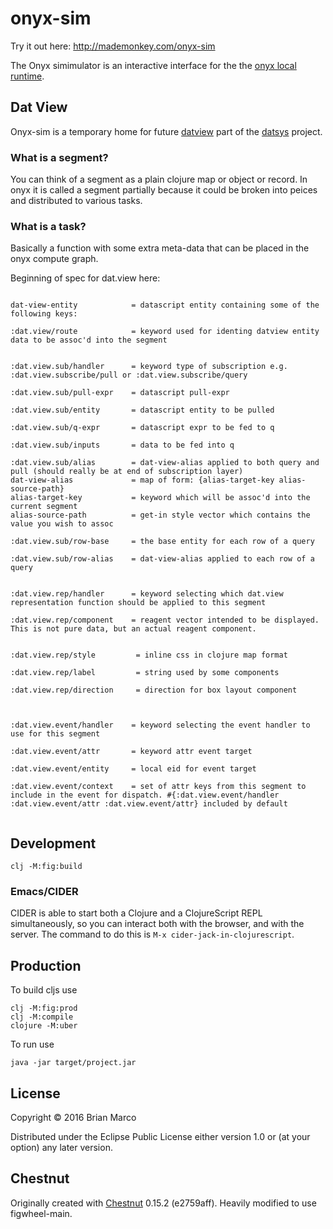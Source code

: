 # onyx-sim

Try it out here: http://mademonkey.com/onyx-sim

The Onyx simimulator is an interactive interface for the the [onyx local runtime](https://github.com/onyx-platform/onyx-local-rt).

## Dat View

Onyx-sim is a temporary home for future [datview](https://github.com/metasoarous/datview) part of the [datsys](https://github.com/metasoarous/datsys) project.

### What is a segment?

You can think of a segment as a plain clojure map or object or record. In onyx it is called a segment partially because it could be broken into peices and distributed to various tasks.


### What is a task?

Basically a function with some extra meta-data that can be placed in the onyx compute graph.

Beginning of spec for dat.view here:

```

dat-view-entity            = datascript entity containing some of the following keys:

:dat.view/route            = keyword used for identing datview entity data to be assoc'd into the segment


:dat.view.sub/handler      = keyword type of subscription e.g. :dat.view.subscribe/pull or :dat.view.subscribe/query

:dat.view.sub/pull-expr    = datascript pull-expr

:dat.view.sub/entity       = datascript entity to be pulled

:dat.view.sub/q-expr       = datascript expr to be fed to q

:dat.view.sub/inputs       = data to be fed into q

:dat.view.sub/alias        = dat-view-alias applied to both query and pull (should really be at end of subscription layer)
dat-view-alias             = map of form: {alias-target-key alias-source-path}
alias-target-key           = keyword which will be assoc'd into the current segment
alias-source-path          = get-in style vector which contains the value you wish to assoc

:dat.view.sub/row-base     = the base entity for each row of a query

:dat.view.sub/row-alias    = dat-view-alias applied to each row of a query


:dat.view.rep/handler      = keyword selecting which dat.view representation function should be applied to this segment

:dat.view.rep/component    = reagent vector intended to be displayed. This is not pure data, but an actual reagent component.


:dat.view.rep/style         = inline css in clojure map format

:dat.view.rep/label         = string used by some components

:dat.view.rep/direction     = direction for box layout component



:dat.view.event/handler    = keyword selecting the event handler to use for this segment

:dat.view.event/attr       = keyword attr event target

:dat.view.event/entity     = local eid for event target

:dat.view.event/context    = set of attr keys from this segment to include in the event for dispatch. #{:dat.view.event/handler :dat.view.event/attr :dat.view.event/attr} included by default


```


## Development

``` shell
clj -M:fig:build
```

### Emacs/CIDER

CIDER is able to start both a Clojure and a ClojureScript REPL simultaneously,
so you can interact both with the browser, and with the server. The command to
do this is `M-x cider-jack-in-clojurescript`.

## Production

To build cljs use
``` shell
clj -M:fig:prod
clj -M:compile
clojure -M:uber
```

To run use
``` shell
java -jar target/project.jar
```

## License

Copyright © 2016 Brian Marco

Distributed under the Eclipse Public License either version 1.0 or (at
your option) any later version.

## Chestnut

Originally created with [Chestnut](http://plexus.github.io/chestnut/) 0.15.2 (e2759aff). Heavily modified to use figwheel-main.
